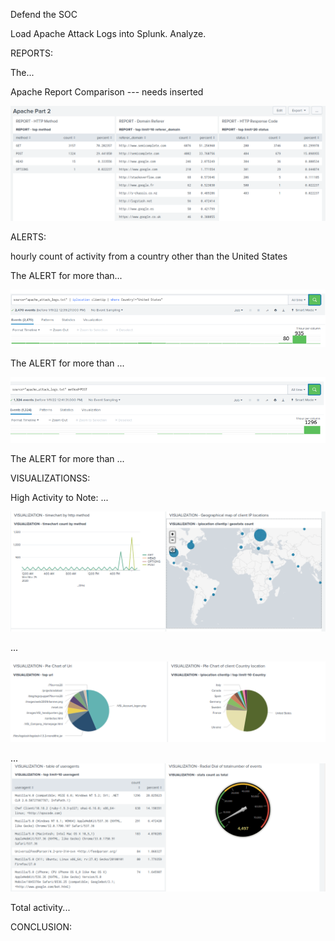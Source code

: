 Defend the SOC

Load Apache Attack Logs into Splunk. Analyze.

REPORTS:

The...  

Apache Report Comparison --- needs inserted

![Apa 2 Log Report 1](https://github.com/collette269/Splunk_Master_of_the_SOC/blob/main/Apache/Apa%202%20Log%20Report%201.PNG)

ALERTS:

hourly count of activity from a country other than the United States

The ALERT for more than... 

![Apa 2 Alert 1](https://github.com/collette269/Splunk_Master_of_the_SOC/blob/main/Apache/Apa%202%20Alert%201.PNG)

The ALERT for more than ...

![Apa 2 Alert 2](https://github.com/collette269/Splunk_Master_of_the_SOC/blob/main/Apache/Apa%202%20Alert%202.PNG)

The ALERT for more than ...

VISUALIZATIONSS:

High Activity to Note: ...

![Apa 2 Log Visualization 1](https://github.com/collette269/Splunk_Master_of_the_SOC/blob/main/Apache/Apa%202%20Visualization%201.PNG)

...

![Apa 2 Log Visualization 2](https://github.com/collette269/Splunk_Master_of_the_SOC/blob/main/Apache/Apa%202%20Visualization%202.PNG)

...
![Apa 2 Log Visualization 3](https://github.com/collette269/Splunk_Master_of_the_SOC/blob/main/Apache/Apa%202%20Visualization%203.PNG)

Total activity...  

CONCLUSION: 
